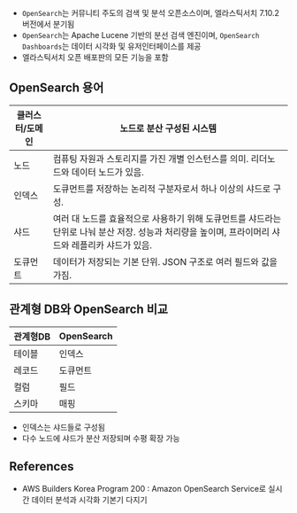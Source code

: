 
- `OpenSearch`는 커뮤니티 주도의 검색 및 분석 오픈소스이며, 엘라스틱서치 7.10.2 버전에서 분기됨
- `OpenSearch`는 Apache Lucene 기반의 분선 검색 엔진이며, `OpenSearch Dashboards`는 데이터 시각화 및 유저인터페이스를 제공
- 엘라스틱서치 오픈 배포판의 모든 기능을 포함

## OpenSearch 용어

클러스터/도메인|노드로 분산 구성된 시스템
---|---
노드|컴퓨팅 자원과 스토리지를 가진 개별 인스턴스를 의미. 리더노드와 데이터 노드가 있음.
인덱스|도큐먼트를 저장하는 논리적 구분자로서 하나 이상의 샤드로 구성.
샤드|여러 대 노드를 효율적으로 사용하기 위해 도큐먼트를 샤드라는 단위로 나눠 분산 저장. 성능과 처리량을 높이며, 프라이머리 샤드와 레플리카 샤드가 있음.
도큐먼트|데이터가 저장되는 기본 단위. JSON 구조로 여러 필드와 값을 가짐.

## 관계형 DB와 OpenSearch 비교

관계형DB|OpenSearch
---|---
테이블|인덱스
레코드|도큐먼트
컬럼|필드
스키마|매핑

- 인덱스는 샤드들로 구성됨
- 다수 노드에 샤드가 분산 저장되며 수평 확장 가능
 
## References
- AWS Builders Korea Program 200 : Amazon OpenSearch Service로 실시간 데이터 분석과 시각화 기본기 다지기